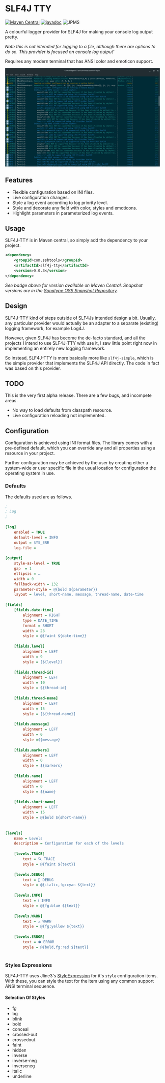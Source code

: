 # SLF4J TTY

[![Maven Central](https://maven-badges.herokuapp.com/maven-central/com.sshtools/slf4j-tty/badge.svg)](https://maven-badges.herokuapp.com/maven-central/com.sshtools/slf4j-tty)
[![javadoc](https://javadoc.io/badge2/com.sshtools/slf4j-tty/javadoc.svg)](https://javadoc.io/doc/com.sshtools/slf4j-tty)
![JPMS](https://img.shields.io/badge/JPMS-com.sshtools.slf4jtty-purple) 

A colourful logger provider for SLF4J for making your console log output pretty.

*Note this is not intended for logging to a file, although there are options to do so. This provider is focused on console log output'*

Requires any modern terminal that has ANSI color and emoticon support.

![SLF4J-TTY](src/web/screenshot.png)

## Features

 * Flexible configuration based on INI files.
 * Live configuration changes.
 * Style a log event according to log priority level.
 * Style and decorate any field with color, styles and emoticons.
 * Highlight parameters in parameterized log events.
 
## Usage

SLF4J-TTY is in Maven central, so simply add the dependency to your project. 

```xml
<dependency>
    <groupId>com.sshtools</groupId>
    <artifactId>slf4j-tty</artifactId>
    <version>0.0.3</version>
</dependency>
```

_See badge above for version available on Maven Central. Snapshot versions are in the [Sonatype OSS Snapshot Repository](https://oss.sonatype.org/content/repositories/snapshots/)._
 
## Design

SLF4J-TTY kind of steps outside of SLF4Js intended design a bit. Usually, any particular provider would actually be an adapter to a separate (existing) logging framework, for example Log4J.

However, given SLF4J has become the de-facto standard, and all the projects I intend to use SLF4J-TTY with use it, I saw little point right now in implementing an entirely new logging framework.

So instead, SLF4J-TTY is more basically more like `slf4j-simple`, which is the simple provider that implements the SLF4J API directly. The code in fact was based on this provider.

## TODO

This is the very first alpha release. There are a few bugs, and incompete areas.
 
 * No way to load defaults from classpath resource.
 * Live configuration reloading not implemented. 

## Configuration

Configuration is achieved using INI format files. The library comes with a pre-defined default, which you can override any and all properties using a resource in your project. 

Further configuration may be achieved by the user by creating either a system-wide or user specific file in the usual location for configuration the operating system in use.

### Defaults

The defaults used are as follows. 

```ini
;
; Log
;

[log]
	enabled = TRUE
	default-level = INFO
	output = SYS_ERR
	log-file = 
	
[output]
	style-as-level = TRUE
	gap  = 1
	ellipsis = …
	width = 0
	fallback-width = 132
	parameter-style = @{bold ${parameter}}
	layout = level, short-name, message, thread-name, date-time 
		
[fields]
	[fields.date-time]
		alignment = RIGHT
		type = DATE_TIME
		format = SHORT
		width = 23
		style = @{faint ${date-time}}
	
	[fields.level]
		alignment = LEFT
		width = 9
		style = [${level}]
	
	[fields.thread-id]
		alignment = LEFT
		width = 10
		style = ${thread-id}
	
	[fields.thread-name]
		alignment = LEFT
		width = 15
		style = [${thread-name}]
	
	[fields.message]
		alignment = LEFT
		width = 0
		style =${message}
	
	[fields.markers]
		alignment = LEFT
		width = 0
		style = ${markers}
	
	[fields.name]
		alignment = LEFT
		width = 0
		style = ${name}
	
	[fields.short-name]
		alignment = LEFT
		width = 15
		style = @{bold ${short-name}}
		

[levels]
	name = Levels
	description = Configuration for each of the levels
	
	[levels.TRACE]
		text = 🔍 TRACE
		style = @{faint ${text}}
		
	[levels.DEBUG]
		text = 🐛 DEBUG
		style = @{italic,fg:cyan ${text}}
		
	[levels.INFO]
		text = ℹ️ INFO
		style = @{fg:blue ${text}}
			
	[levels.WARN]
		text = ⚠️ WARN
		style = @{fg:yellow ${text}}
		
	[levels.ERROR] 
		text = ⛔ ERROR
		style = @{bold,fg:red ${text}}
		
```

### Styles Expressions

SLF4J-TTY uses Jline3's [StyleExpression](https://www.javadoc.io/doc/org.jline/jline/3.23.0/org/jline/style/StyleExpression.html) for it's `style` configuration items. With these, you can style the text for the item using any common support ANSI terminal sequence.

#### Selection Of Styles

 * fg
 * bg
 * blink
 * bold
 * conceal
 * crossed-out
 * crossedout
 * faint
 * hidden
 * inverse
 * inverse-neg
 * inverseneg
 * italic
 * underline